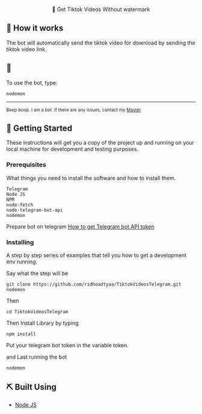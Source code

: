 <p align="center"> 🤖 Get Tiktok Videos Without watermark
    <br> 
</p>


## 💭 How it works

The bot will automatically send the tiktok video for download by sending the tiktok video link.

## 🎈 

To use the bot, type:

```
nodemon
```
---

<sup>Beep boop. I am a bot. If there are any issues, contact my [Master](https://facebook.com/r.aditya2603)</sup>


## 🏁 Getting Started 

These instructions will get you a copy of the project up and running on your local machine for development and testing purposes.

### Prerequisites

What things you need to install the software and how to install them.

```
Telegram
Node JS
NPM
node-fetch
node-telegram-bot-api
nodemon
```

Prepare bot on telegram [How to get Telegram bot API token](https://www.siteguarding.com/en/how-to-get-telegram-bot-api-token)

### Installing

A step by step series of examples that tell you how to get a development env running.

Say what the step will be

```
git clone https://github.com/ridhoadtyaa/TiktokVideosTelegram.git
nodemon
```

Then

```
cd TiktokVideosTelegram
```

Then Install Library by typing
```
npm install
```

Put your telegram bot token in the variable token.

and Last running the bot
```
nodemon
```

## ⛏️ Built Using <a name = "built_using"></a>

- [Node JS](https://nodejs.com)

